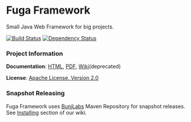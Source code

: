 Fuga Framework
=======
Small Java Web Framework for big projects.

[![Build Status](https://travis-ci.org/bunjlabs/Fuga-Framework.svg?branch=master)](https://travis-ci.org/bunjlabs/Fuga-Framework)
[![Dependency Status](https://www.versioneye.com/user/projects/55b8dac9653762001700136e/badge.svg?style=flat)](https://www.versioneye.com/user/projects/55b8dac9653762001700136e)

### Project Information

**Documentation**: [HTML](https://bunjlabs.com/fugaframework/docs/fuga-docs.html), [PDF](https://bunjlabs.com/fugaframework/docs/fuga-docs.pdf), [Wiki](https://github.com/bunjlabs/Fuga-Framework/wiki)(deprecated)

**License**: [Apache License, Version 2.0](http://www.apache.org/licenses/LICENSE-2.0)

### Snapshot Releasing

Fuga Framework uses [BunjLabs](https://bunjlabs.com) Maven Repository for snapshot releases. See [Installing](https://github.com/bunjlabs/Fuga-Framework/wiki/Installing) section of our wiki.
